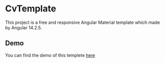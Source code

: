 # CvTemplate

This project is a free and responsive Angular Material template which made by Angular 14.2.5.

## Demo
You can find the demo of this templete [here](https://free-cv-template.netlify.app/summary)

